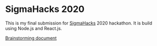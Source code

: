 # SigmaHacks 2020

This is my final submission for [SigmaHacks][sigmahacks] 2020 hackathon. It is build using Node.js and React.js.

[Brainstorming document][brainstorm]

[sigmahacks]: https://sigmahacks.org/
[brainstorm]: ./doc/brainstorm.md
